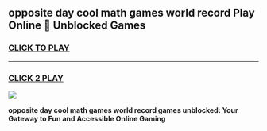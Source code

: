 
## opposite day cool math games world record Play Online 👋 Unblocked Games
<h3>
<a href="https://news.freeplayer.one?title=opposite_day_cool_math_games_world_record&ref=17CMG">CLICK TO PLAY</a></h3>
<hr>

<h3>
<a href="https://news.freeplayer.one?title=opposite_day_cool_math_games_world_record&ref=17CMG">CLICK 2 PLAY</a>
  
</h3>

<a href="https://news.freeplayer.one?title=opposite_day_cool_math_games_world_record&ref=17CMG/"><img src="https://clearcache.store/games.png"></a>


**opposite day cool math games world record games unblocked: Your Gateway to Fun and Accessible Online Gaming**
